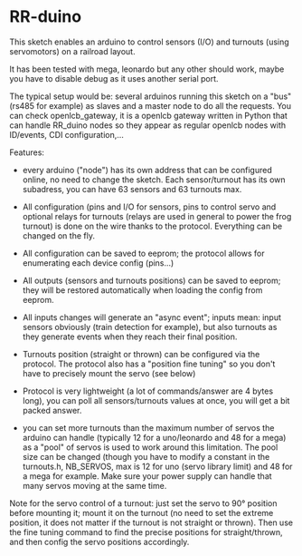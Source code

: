 # RR-duino

This sketch enables an arduino to control sensors (I/O) and turnouts (using servomotors) on a railroad layout.

It has been tested with mega, leonardo but any other should work, maybe you have to disable debug as it uses another serial port.

The typical setup would be: several arduinos running this sketch on a "bus" (rs485 for example) as slaves and a master node to do all the requests. You can check openlcb_gateway, it is a openlcb gateway written in Python that can handle RR_duino nodes so they appear as regular openlcb nodes with ID/events, CDI configuration,...

Features:

- every	arduino ("node") has its own address that can be configured online, no need to change the sketch. Each sensor/turnout has its own subadress, you can have 63 sensors and 63 turnouts max.

- All configuration (pins and I/O for sensors, pins to control servo and optional relays for turnouts (relays are used in general to power the frog turnout) is done on the wire thanks to the protocol. Everything can be changed on the fly.

- All configuration can be saved to eeprom; the protocol allows for enumerating each device config (pins...)

- All outputs (sensors and turnouts positions) can be saved to eeprom; they will be restored automatically when loading the config from eeprom.

- All inputs changes will generate an "async event"; inputs mean: input sensors obviously (train detection for example), but also turnouts as they generate events when they reach their final position.

- Turnouts position (straight or thrown) can be configured via the protocol. The protocol also has a "position fine tuning" so you don't have to precisely mount the servo (see below)

- Protocol is very lightweight (a lot of commands/answer are 4 bytes long), you can poll all sensors/turnouts values at once, you will get a bit packed answer.

- you can set more turnouts than the maximum number of servos the arduino can handle (typically 12 for a uno/leonardo and 48 for a mega) as a "pool" of servos is used to work around this limitation. The pool size can be changed (though you have to modify a constant in the turnouts.h, NB_SERVOS, max is 12 for uno (servo library limit) and 48 for a mega for example. Make sure your power supply can handle that many servos moving at the same time.

Note for the servo control of a turnout: just set the servo to 90° position before mounting it; mount it on the turnout (no need to set the extreme position, it does not matter if the turnout is not straight or thrown). Then use the fine tuning command to find the precise positions for straight/thrown, and then config the servo positions accordingly.